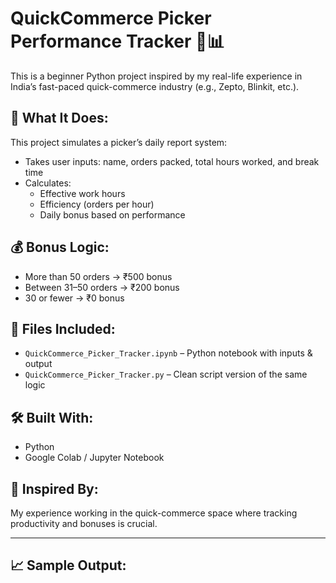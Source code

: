 # QuickCommerce Picker Performance Tracker 🛒📊

This is a beginner Python project inspired by my real-life experience in India’s fast-paced quick-commerce industry (e.g., Zepto, Blinkit, etc.).

## 🔧 What It Does:
This project simulates a picker’s daily report system:
- Takes user inputs: name, orders packed, total hours worked, and break time
- Calculates:
  - Effective work hours
  - Efficiency (orders per hour)
  - Daily bonus based on performance

## 💰 Bonus Logic:
- More than 50 orders → ₹500 bonus
- Between 31–50 orders → ₹200 bonus
- 30 or fewer → ₹0 bonus

## 📂 Files Included:
- `QuickCommerce_Picker_Tracker.ipynb` – Python notebook with inputs & output
- `QuickCommerce_Picker_Tracker.py` – Clean script version of the same logic

## 🛠️ Built With:
- Python
- Google Colab / Jupyter Notebook

## 🙌 Inspired By:
My experience working in the quick-commerce space where tracking productivity and bonuses is crucial.

---

## 📈 Sample Output:
